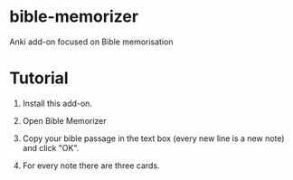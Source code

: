 # bible-memorizer
Anki add-on focused on Bible memorisation

# Tutorial

1. Install this add-on.
2. Open Bible Memorizer

3. Copy your bible passage in the text box (every new line is a new note) and click "OK".
4. For every note there are three cards.

